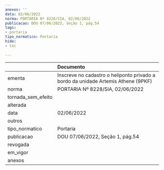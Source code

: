 ```yaml
---
anexos: ''
data: 02/06/2022
norma: PORTARIA Nº 8228/SIA, 02/06/2022
publicacao: DOU 07/06/2022, Seção 1, pág.54
tags:
- portaria
tipo_normatico: Portaria
hide: 
- toc 
 
---
```


|                    | Documento                                                                         |
|:-------------------|:----------------------------------------------------------------------------------|
| ementa             | Inscreve no cadastro o heliponto privado a bordo da unidade Artemis Athene (9PKF) |
| norma              | PORTARIA Nº 8228/SIA, 02/06/2022                                                  |
| tornada_sem_efeito |                                                                                   |
| alterada           |                                                                                   |
| data               | 02/06/2022                                                                        |
| outros             |                                                                                   |
| tipo_normatico     | Portaria                                                                          |
| publicacao         | DOU 07/06/2022, Seção 1, pág.54                                                   |
| revogada           |                                                                                   |
| em_vigor           |                                                                                   |
| anexos             |                                                                                   |